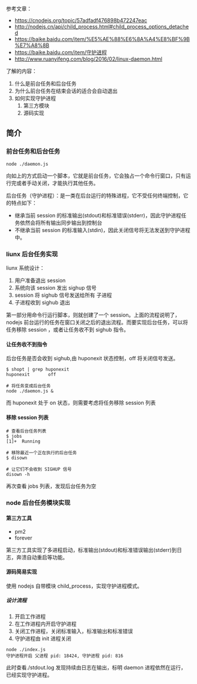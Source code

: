参考文章：

- https://cnodejs.org/topic/57adfadf476898b472247eac
- http://nodejs.cn/api/child_process.html#child_process_options_detached
- https://baike.baidu.com/item/%E5%AE%88%E6%8A%A4%E8%BF%9B%E7%A8%8B
- https://baike.baidu.com/item/守护进程
- http://www.ruanyifeng.com/blog/2016/02/linux-daemon.html

了解的内容：

1. 什么是前台任务和后台任务
2. 为什么前台任务在结束会话的适合会自动退出
3. 如何实现守护进程
   1. 第三方模块
   2. 源码实现

## 简介

### 前台任务和后台任务

```shell
node ./daemon.js
```

向如上的方式启动一个脚本，它就是前台任务，它会独占一个命令行窗口，只有运行完或者手动关闭，才能执行其他任务。

后台任务（守护进程）：是一类在后台运行的特殊进程，它不受任何终端控制，它的特点如下：

- 继承当前 session 的标准输出(stdout)和标准错误(stderr)，因此守护进程任务依然会将所有输出同步输出到控制台
- 不继承当前 session 的标准输入(stdin)，因此关闭信号将无法发送到守护进程中。

### liunx 后台任务实现

liunx 系统设计：

1. 用户准备退出 session
2. 系统向该 session 发出 sighup 信号
3. session 将 sighub 信号发送给所有 子进程
4. 子进程收到 sighub 退出

第一部分用命令行运行脚本，则就创建了一个 session。上面的流程说明了，nodejs 前台运行的任务在窗口关闭之后的退出流程。而要实现后台任务，可以将任务移除 session ，或者让任务收不到 sighub 指令。

#### 让任务收不到指令

后台任务是否会收到 sighub,由 huponexit 状态控制，off 将关闭信号发送。

```shell
$ shopt | grep huponexit
huponexit       off

# 将任务变成后台任务
node ./daemon.js &
```

而 huponexit 处于 on 状态，则需要考虑将任务移除 session 列表

#### 移除 session 列表

```shell
# 查看后台任务列表
$ jobs
[1]+  Running

# 移除最近一个正在执行的后台任务
$ disown

# 让它们不会收到 SIGHUP 信号
disown -h
```

再次查看 jobs 列表，发现后台任务为空

### node 后台任务模块实现

#### 第三方工具

- pm2
- forever

第三方工具实现了多进程启动，标准输出(stdout)和标准错误输出(stderr)到日志，奔溃自动重启等功能。

#### 源码简易实现

使用 nodejs 自带模块 child_process，实现守护进程模式。

##### 设计流程

1. 开启工作进程
2. 在工作进程内开启守护进程
3. 关闭工作进程，关闭标准输入，标准输出和标准错误
4. 守护进程由 init 进程关闭

```shell
node ./index.js
守护进程开启 父进程 pid: 18424, 守护进程 pid: 816
```

此时查看./stdout.log 发现持续由日志在输出，标明 daemon 进程依然在运行，已经实现守护进程。

